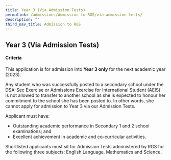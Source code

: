 ```yaml
---
title: Year 3 (Via Admission Tests)
permalink: /admissions/Admission-to-RGS/via-admission-tests/
description: ""
third_nav_title: Admission to RGS
---
```

## Year 3 (Via Admission Tests)

#### Criteria

This application is for admission into **Year 3 only** for the next academic year (2023). 

Any student who was successfully posted to a secondary school under the DSA-Sec Exercise or Admissions Exercise for International Student (AEIS) is not allowed to transfer to another school as she is expected to honour her commitment to the school she has been posted to. In other words, she cannot apply for admission to Year 3 via our Admission Tests.

Applicant must have: 
*   Outstanding academic performance in Secondary 1 and 2 school examinations; and  
*   Excellent achievement in academic and co-curricular activities. 

Shortlisted applicants must sit for Admission Tests administered by RGS for the following three subjects: English Language, Mathematics and Science.